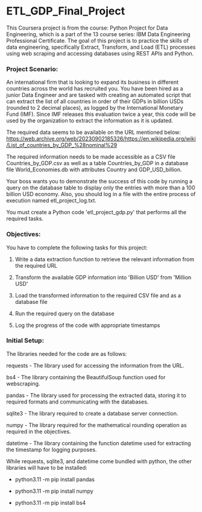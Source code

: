 # ETL_GDP_Final_Project

This Coursera project is from the course: Python Project for Data Engineering, which is a part of the 13 course series: IBM Data Engineering Professional Certificate. The goal of this project is to practice the skills of data engineering, specifically Extract, Transform, and Load (ETL) processes using web scraping and accessing databases using REST APIs and Python.

### Project Scenario:
An international firm that is looking to expand its business in different countries across the world has recruited you. You have been hired as a junior Data Engineer and are tasked with creating an automated script that can extract the list of all countries in order of their GDPs in billion USDs (rounded to 2 decimal places), as logged by the International Monetary Fund (IMF). Since IMF releases this evaluation twice a year, this code will be used by the organization to extract the information as it is updated.

The required data seems to be available on the URL mentioned below:
https://web.archive.org/web/20230902185326/https://en.wikipedia.org/wiki/List_of_countries_by_GDP_%28nominal%29

The required information needs to be made accessible as a CSV file Countries_by_GDP.csv as well as a table Countries_by_GDP in a database file World_Economies.db with attributes Country and GDP_USD_billion.

Your boss wants you to demonstrate the success of this code by running a query on the database table to display only the entries with more than a 100 billion USD economy. Also, you should log in a file with the entire process of execution named etl_project_log.txt.

You must create a Python code 'etl_project_gdp.py' that performs all the required tasks.

### Objectives:
You have to complete the following tasks for this project:

1) Write a data extraction function to retrieve the relevant information from the required URL

2) Transform the available GDP information into 'Billion USD' from 'Million USD'

3) Load the transformed information to the required CSV file and as a database file

4) Run the required query on the database

5) Log the progress of the code with appropriate timestamps

### Initial Setup:
The libraries needed for the code are as follows:

requests - The library used for accessing the information from the URL.

bs4 - The library containing the BeautifulSoup function used for webscraping.

pandas - The library used for processing the extracted data, storing it to required formats and communicating with the databases.

sqlite3 - The library required to create a database server connection.

numpy - The library required for the mathematical rounding operation as required in the objectives.

datetime - The library containing the function datetime used for extracting the timestamp for logging purposes.

While requests, sqlite3, and datetime come bundled with python, the other libraries will have to be installed:

- python3.11 -m pip install pandas

- python3.11 -m pip install numpy

- python3.11 -m pip install bs4

